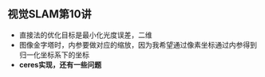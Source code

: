 
## 视觉SLAM第10讲

* 直接法的优化目标是最小化光度误差，二维
* 图像金字塔时，内参要做对应的缩放，因为我希望通过像素坐标通过内参得到归一化坐标系下的坐标
* **ceres实现，还有一些问题**


